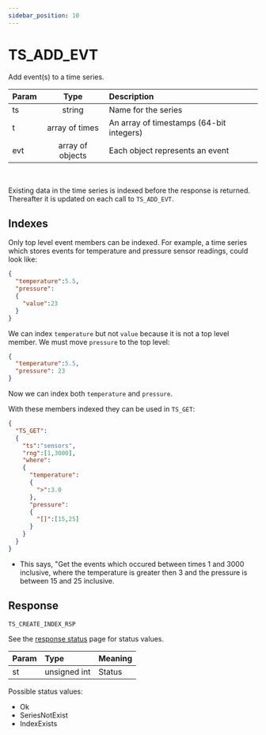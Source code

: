 ```yaml
---
sidebar_position: 10
---
```


# TS_ADD_EVT
Add event(s) to a time series.


|Param|Type|Description|
|:---|:---:|:---|
|ts|string|Name for the series|
|t|array  of times|An array of timestamps (64-bit integers)|
|evt|array of objects|Each object represents an event|

<br/>

Existing data in the time series is indexed before the response is returned. Thereafter it is updated on each call to `TS_ADD_EVT`.


## Indexes
Only top level event members can be indexed. For example, a time series which stores events for temperature and pressure sensor readings, could look like:

```json
{
  "temperature":5.5,
  "pressure":
  {
    "value":23
  }
}
```

We can index `temperature` but not `value` because it is not a top level member. We must move `pressure` to the top level:


```json
{
  "temperature":5.5,
  "pressure": 23
}
```

Now we can index both `temperature` and `pressure`.


With these members indexed they can be used in `TS_GET`:

```json
{
  "TS_GET":
  {
    "ts":"sensors",
    "rng":[1,3000],
    "where":
    {
      "temperature":
      {
        ">":3.0
      },
      "pressure":
      {
        "[]":[15,25]
      }
    }
  }
}
```

- This says, "Get the events which occured between times 1 and 3000 inclusive, where the temperature is greater then 3 and the pressure is between 15 and 25 inclusive.


## Response

`TS_CREATE_INDEX_RSP`

See the [response status](./../TS-Statuses) page for status values.


|Param|Type|Meaning|
|:---|:---|:---|
|st|unsigned int|Status|


Possible status values:

- Ok
- SeriesNotExist
- IndexExists

